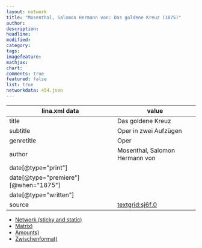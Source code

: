 ```yaml
---
layout: network
title: "Mosenthal, Salomon Hermann von: Das goldene Kreuz (1875)"
author:
description:
headline:
modified:
category:
tags:
imagefeature: 
mathjax: 
chart: 
comments: true
featured: false
list: true
networkdata: 454.json
---
```

lina.xml data  | value
------------- | -------------
title|Das goldene Kreuz
subtitle|Oper in zwei Aufzügen
genretitle|Oper
author|Mosenthal, Salomon Hermann von
date[@type="print"]|
date[@type="premiere"][@when="1875"]|
date[@type="written"]|
source|[textgrid:sj6f.0](https://textgridlab.org/1.0/tgcrud-public/rest/textgrid:sj6f.0/data)



* [Network (sticky and static)](/linas/network454)
* [Matrix)](/linas/matrix454)
* [Amounts)](/linas/amount454)
* [Zwischenformat)](/linas/lina454 )

